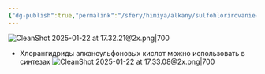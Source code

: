 ```yaml
---
{"dg-publish":true,"permalink":"/sfery/himiya/alkany/sulfohlorirovanie-alkanov/","tags":["Алканы"]}
---
```


![CleanShot 2025-01-22 at 17.32.21@2x.png|700](/img/user/%D0%90%D1%80%D1%85%D0%B8%D0%B2/%D0%9A%D1%8D%D1%88/CleanShot%202025-01-22%20at%2017.32.21@2x.png)
- Хлорангидриды алкансульфоновых кислот можно использовать в синтезах
![CleanShot 2025-01-22 at 17.33.08@2x.png|700](/img/user/%D0%90%D1%80%D1%85%D0%B8%D0%B2/%D0%9A%D1%8D%D1%88/CleanShot%202025-01-22%20at%2017.33.08@2x.png)